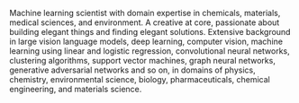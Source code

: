 <!--
**pv-is-nrt/pv-is-nrt** is a ✨ _special_ ✨ repository because its `README.md` (this file) appears on your GitHub profile.

Here are some ideas to get you started:

- 🔭 I’m currently working on ...
- 🌱 I’m currently learning ...
- 👯 I’m looking to collaborate on ...
- 🤔 I’m looking for help with ...
- 💬 Ask me about ...
- 📫 How to reach me: ...
- 😄 Pronouns: ...
- ⚡ Fun fact: ...
-->

Machine learning scientist with domain expertise in chemicals, materials, medical sciences, and environment. A creative at core, passionate about building elegant things and finding elegant solutions. Extensive background in large vision language models, deep learning, computer vision, machine learning using linear and logistic regression, convolutional neural networks, clustering algorithms, support vector machines, graph neural networks, generative adversarial networks and so on, in domains of physics, chemistry, environmental science, biology, pharmaceuticals, chemical engineering, and materials science.
